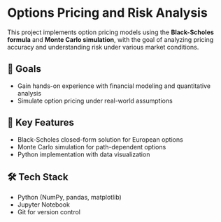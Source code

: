 # Options Pricing and Risk Analysis

This project implements option pricing models using the **Black-Scholes formula** and **Monte Carlo simulation**, with the goal of analyzing pricing accuracy and 
understanding risk under various market conditions.

## 🚀 Goals

- Gain hands-on experience with financial modeling and quantitative analysis
- Simulate option pricing under real-world assumptions

## 📌 Key Features

- Black-Scholes closed-form solution for European options
- Monte Carlo simulation for path-dependent options
- Python implementation with data visualization

## 🛠️ Tech Stack

- Python (NumPy, pandas, matplotlib)
- Jupyter Notebook
- Git for version control
